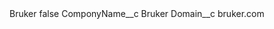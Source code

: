 <?xml version="1.0" encoding="UTF-8"?>
<CustomMetadata xmlns="http://soap.sforce.com/2006/04/metadata" xmlns:xsi="http://www.w3.org/2001/XMLSchema-instance" xmlns:xsd="http://www.w3.org/2001/XMLSchema">
    <label>Bruker</label>
    <protected>false</protected>
    <values>
        <field>ComponyName__c</field>
        <value xsi:type="xsd:string">Bruker</value>
    </values>
    <values>
        <field>Domain__c</field>
        <value xsi:type="xsd:string">bruker.com</value>
    </values>
</CustomMetadata>
